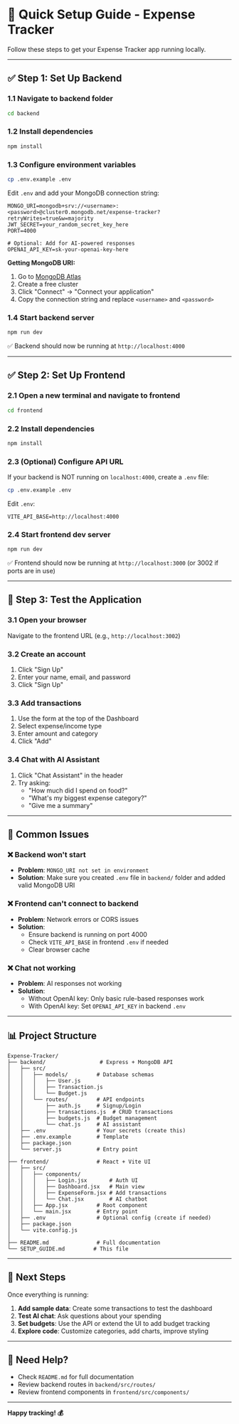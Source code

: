 # 🚀 Quick Setup Guide - Expense Tracker

Follow these steps to get your Expense Tracker app running locally.

---

## ✅ Step 1: Set Up Backend

### 1.1 Navigate to backend folder
```bash
cd backend
```

### 1.2 Install dependencies
```bash
npm install
```

### 1.3 Configure environment variables
```bash
cp .env.example .env
```

Edit `.env` and add your MongoDB connection string:
```env
MONGO_URI=mongodb+srv://<username>:<password>@cluster0.mongodb.net/expense-tracker?retryWrites=true&w=majority
JWT_SECRET=your_random_secret_key_here
PORT=4000

# Optional: Add for AI-powered responses
OPENAI_API_KEY=sk-your-openai-key-here
```

**Getting MongoDB URI:**
1. Go to [MongoDB Atlas](https://www.mongodb.com/cloud/atlas)
2. Create a free cluster
3. Click "Connect" → "Connect your application"
4. Copy the connection string and replace `<username>` and `<password>`

### 1.4 Start backend server
```bash
npm run dev
```

✅ Backend should now be running at `http://localhost:4000`

---

## ✅ Step 2: Set Up Frontend

### 2.1 Open a new terminal and navigate to frontend
```bash
cd frontend
```

### 2.2 Install dependencies
```bash
npm install
```

### 2.3 (Optional) Configure API URL
If your backend is NOT running on `localhost:4000`, create a `.env` file:
```bash
cp .env.example .env
```

Edit `.env`:
```env
VITE_API_BASE=http://localhost:4000
```

### 2.4 Start frontend dev server
```bash
npm run dev
```

✅ Frontend should now be running at `http://localhost:3000` (or 3002 if ports are in use)

---

## 🎯 Step 3: Test the Application

### 3.1 Open your browser
Navigate to the frontend URL (e.g., `http://localhost:3002`)

### 3.2 Create an account
1. Click "Sign Up"
2. Enter your name, email, and password
3. Click "Sign Up"

### 3.3 Add transactions
1. Use the form at the top of the Dashboard
2. Select expense/income type
3. Enter amount and category
4. Click "Add"

### 3.4 Chat with AI Assistant
1. Click "Chat Assistant" in the header
2. Try asking:
   - "How much did I spend on food?"
   - "What's my biggest expense category?"
   - "Give me a summary"

---

## 🔧 Common Issues

### ❌ Backend won't start
- **Problem**: `MONGO_URI not set in environment`
- **Solution**: Make sure you created `.env` file in `backend/` folder and added valid MongoDB URI

### ❌ Frontend can't connect to backend
- **Problem**: Network errors or CORS issues
- **Solution**: 
  - Ensure backend is running on port 4000
  - Check `VITE_API_BASE` in frontend `.env` if needed
  - Clear browser cache

### ❌ Chat not working
- **Problem**: AI responses not working
- **Solution**: 
  - Without OpenAI key: Only basic rule-based responses work
  - With OpenAI key: Set `OPENAI_API_KEY` in backend `.env`

---

## 📊 Project Structure

```
Expense-Tracker/
├── backend/                 # Express + MongoDB API
│   ├── src/
│   │   ├── models/         # Database schemas
│   │   │   ├── User.js
│   │   │   ├── Transaction.js
│   │   │   └── Budget.js
│   │   └── routes/         # API endpoints
│   │       ├── auth.js     # Signup/Login
│   │       ├── transactions.js  # CRUD transactions
│   │       ├── budgets.js  # Budget management
│   │       └── chat.js     # AI assistant
│   ├── .env                # Your secrets (create this)
│   ├── .env.example        # Template
│   ├── package.json
│   └── server.js           # Entry point
│
├── frontend/               # React + Vite UI
│   ├── src/
│   │   ├── components/
│   │   │   ├── Login.jsx       # Auth UI
│   │   │   ├── Dashboard.jsx   # Main view
│   │   │   ├── ExpenseForm.jsx # Add transactions
│   │   │   └── Chat.jsx        # AI chatbot
│   │   ├── App.jsx         # Root component
│   │   └── main.jsx        # Entry point
│   ├── .env                # Optional config (create if needed)
│   ├── package.json
│   └── vite.config.js
│
├── README.md               # Full documentation
└── SETUP_GUIDE.md         # This file
```

---

## 🎉 Next Steps

Once everything is running:

1. **Add sample data**: Create some transactions to test the dashboard
2. **Test AI chat**: Ask questions about your spending
3. **Set budgets**: Use the API or extend the UI to add budget tracking
4. **Explore code**: Customize categories, add charts, improve styling

---

## 🤝 Need Help?

- Check `README.md` for full documentation
- Review backend routes in `backend/src/routes/`
- Review frontend components in `frontend/src/components/`

---

**Happy tracking! 💰**
